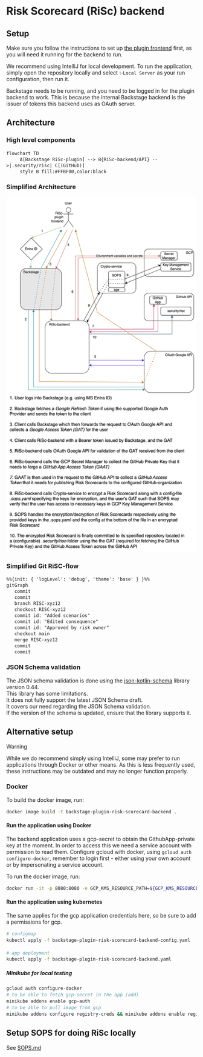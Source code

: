 # Risk Scorecard (RiSc) backend

## Setup

Make sure you follow the instructions to set up [the plugin frontend](https://github.com/kartverket/backstage-plugin-risk-scorecard-frontend) first, as you will need it running for the backend to run.

We recommend using IntelliJ for local development. To run the application, simply open the repository locally and select `✨Local Server` as your run configuration, then run it.

Backstage needs to be running, and you need to be logged in for the plugin backend to work. This is because the internal Backstage backend is the issuer of tokens this backend uses as OAuth server. 

## Architecture

### High level components

```mermaid
flowchart TD
     A[Backstage RiSc-plugin] --> B{RiSc-backend/API} -->|.security/risc| C[(GitHub)]
     style B fill:#FFBF00,color:black
```

### Simplified Architecture

![RiSc Architecture](ROS_as_code_arkitektur.png)

### Simplified Git RiSC-flow

```mermaid
%%{init: { 'logLevel': 'debug', 'theme': 'base' } }%%
gitGraph
   commit
   commit
   branch RISC-xyz12
   checkout RISC-xyz12
   commit id: "Added scenarios"
   commit id: "Edited consequence"
   commit id: "Approved by risk owner"
   checkout main
   merge RISC-xyz12
   commit
   commit
```

### JSON Schema validation

The JSON schema validation is done using the [json-kotlin-schema](https://github.com/pwall567/json-kotlin-schema)
library version 0.44.  
This library has some limitations.  
It does not fully support the latest JSON Schema draft.  
It covers our need regarding the JSON Schema validation.  
If the version of the schema is updated, ensure that the library supports it.

## Alternative setup

> [!WARNING]  
> While we do recommend simply using IntelliJ, some may prefer to run applications through Docker or other means.
> As this is less frequently used, these instructions may be outdated and may no longer function properly.

### Docker

To build the docker image, run:

```sh
docker image build -t backstage-plugin-risk-scorecard-backend .
```

#### Run the application using Docker

The backend application uses a gcp-secret to obtain the GithubApp-private key at the moment. In order to access this we
need a service account with permission to read them.
Configure gcloud with docker, using ```gcloud auth configure-docker```, remember to login first - either using your own
account or by impersonating a service account.

To run the docker image, run:

```sh
docker run -it -p 8080:8080 -e GCP_KMS_RESOURCE_PATH=${GCP_KMS_RESOURCE_PATH} -e SOPS_AGE_PUBLIC_KEY=${SOPS_AGE_PUBLIC_KEY} -e GITHUB_INSTALLATION_ID=${GITHUB_INSTALLATION_ID} -e GITHUB_PRIVATE_KEY_SECRET_NAME=${GITHUB_PRIVATE_KEY_SECRET_NAME} backstage-plugin-risk-scorecard-backend
```

#### Run the application using kubernetes

The same applies for the gcp application credentials here, so be sure to add a permissions for gcp.

````sh
# configmap 
kubectl apply -f backstage-plugin-risk-scorecard-backend-config.yaml

# app deployment
kubectl apply -f backstage-plugin-risk-scorecard-backend.yaml
````

##### Minikube for local testing

````sh
gcloud auth configure-docker
# to be able to fetch gcp-secret in the app (add)
minikube addons enable gcp-auth
# to be able to pull image from gcp
minikube addons configure registry-creds && minikube addons enable registry-creds
````

## Setup SOPS for doing RiSc locally

See [SOPS.md](SOPS.md)
